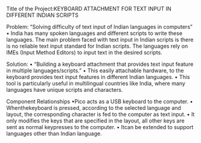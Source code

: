 Title of the Project:KEYBOARD ATTACHMENT FOR TEXT INPUT IN DIFFERENT INDIAN SCRIPTS

Problem: “Solving difficulty of text input of Indian languages in computers” • India has many spoken languages and different scripts to write these languages. The main problem faced with text input in Indian scripts is there is no reliable text input standard for Indian scripts. The languages rely on IMEs (Input Method Editors) to input text in the desired scripts.

Solution: • “Building a keyboard attachment that provides text input feature in multiple languages/scripts.” • This easily attachable hardware, to the keyboard provides text input features in different Indian languages. • This tool is particularly useful in multilingual countries like India, where many languages have unique scripts and characters.

Component Relationships •Pico acts as a USB keyboard to the computer. • Whenthekeyboard is pressed, according to the selected language and layout, the corresponding character is fed to the computer as text input. • It only modifies the keys that are specified in the layout, all other keys are sent as normal keypresses to the computer. • Itcan be extended to support languages other than Indian language.
